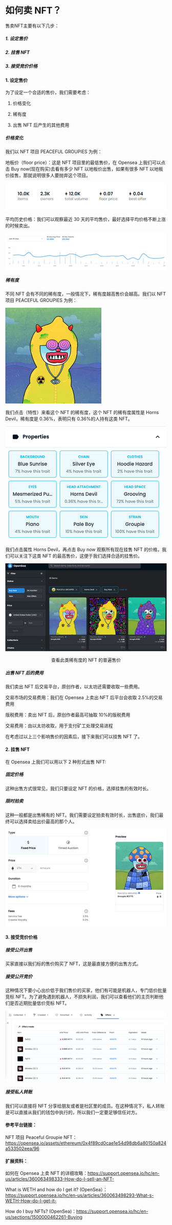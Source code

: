 # 如何卖 NFT？

售卖NFT主要有以下几步：

##### 1. 设定售价
##### 2. 挂售 NFT
##### 3. 接受竞价价格

#### 1. 设定售价

为了设定一个合适的售价，我们需要考虑：

1. 价格变化

2. 稀有度

3. 出售 NFT 后产生的其他费用

##### 价格变化

我们以 NFT 项目 PEACEFUL GROUPIES 为例：

地板价（floor price）：这是 NFT 项目里的最低售价，在 Opensea 上我们可以点击 Buy now(现在购买)去看有多少 NFT 以地板价出售，如果有很多 NFT 以地板价挂售，那就说明很多人要抛弃这个项目。

![PNG](../NFT/images/地板价.png)

平均历史价格：我们可以观察最近 30 天的平均售价，最好选择平均价格不断上涨的时候卖出。

![PNG](../NFT/images/平均历史价格.png)

##### 稀有度

不同 NFT 会有不同的稀有度，一般情况下，稀有度越高售价会越高。我们以 NFT 项目 PEACEFUL GROUPIES 为例：

<img src='../NFT/images/PEACEFULGROUPIES.png' width='300'>


我们点击（特性）来看这个 NFT 的稀有度，这个 NFT 的稀有度属性是 Horns Devil，稀有度是 0.36%，表明只有 0.36%的人持有这类 NFT。

![PNG](../NFT/images/属性.png)


我们点击属性 Horns Devil，再点击 Buy now 观察所有现在挂售 NFT 的价格，我们可以关注下这类 NFT 的最高售价，这便于我们选择合适的挂售价。

![PNG](../NFT/images/普遍售价.png)

<center>查看此类稀有度的 NFT 的普遍售价</center>

##### 出售 NFT 后的费用

我们卖出 NFT 后交易平台，原创作者，以太坊还需要收取一些费用。

交易市场的交易费用：我们在 Opensea 上卖出 NFT 后平台会收取 2.5%的交易费用

版税费用：卖出 NFT 后，原创作者最高可抽取 10%的版税费用

交易费用：由以太坊收取，用于支付矿工处理交易进程

在考虑过以上三个影响售价的因素后，接下来我们可以挂售 NFT 了。

#### 2. 挂售 NFT

在 Opensea 上我们可以用以下 2 种形式出售 NFT:

##### 固定价格

这种出售方式很常见，我们只要设定 NFT 的价格，选择挂售的有效时长。

##### 限时拍卖

这种一般都是出售稀有的 NFT。我们需要设定拍卖有效时长，出售底价，我们最终可以选择卖给出价最高的那个人。

![PNG](../NFT/images/限时拍卖.png)

#### 3. 接受竞价价格

##### 接受公开出售

买家直接以我们标的售价购买了 NFT，这是最直接方便的出售方式。

##### 接受公开竞价

这种情况下要小心出价低于我们售价的买家，他们有可能是机器人，专门低价批量竞标 NFT。为了避免遇到机器人，不损失利润，我们可以查看他们的主页判断他们是否近期批量低价竞标 NFT。

![PNG](../NFT/images/机器人竞价.png)

##### 接受私人转账

我们可以直接将 NFT 分享给朋友或者是社区里的成员。在这种情况下，私人转账是可以直接从我们的钱包中执行的，所以我们一定要足够信任对方。

#### 参考平台链接：

NFT 项目 Peaceful Groupie NFT：
https://opensea.io/assets/ethereum/0x4f89cd0cae1e54d98db6a80150a824a533502eea/96

#### 扩展资料：

如何在 Opensea 上卖 NFT 的详细攻略：https://support.opensea.io/hc/en-us/articles/360063498333-How-do-I-sell-an-NFT- 

What is WETH and how do I get it? (OpenSea）：https://support.opensea.io/hc/en-us/articles/360063498293-What-s-WETH-How-do-I-get-it- 

How do I buy NFTs? (OpenSea)：https://support.opensea.io/hc/en-us/sections/1500000462261-Buying




